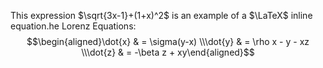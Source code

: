 This expression 
$\sqrt{3x-1}+(1+x)^2$ is an example of a $\LaTeX$ inline equation.he Lorenz Equations:
$$\begin{aligned}\dot{x} & = \sigma(y-x) \\\dot{y} & = \rho x - y - xz \\\dot{z} & = -\beta z + xy\end{aligned}$$